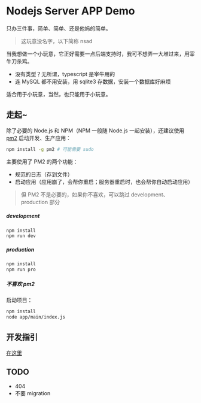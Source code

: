 # Nodejs Server APP Demo
只办三件事，简单、简单、还是他妈的简单。

> 这玩意没名字，以下简称 nsad

当我想做一个小玩意，它正好需要一点后端支持时，我可不想弄一大堆过来，用宰牛刀杀鸡。
+ 没有类型？无所谓，typescript 是宰牛用的
+ 连 MySQL 都不用安装，用 sqlite3 存数据，安装一个数据库好麻烦

适合用于小玩意，当然，也只能用于小玩意。

## 走起~
除了必要的 Node.js 和 NPM（NPM 一般随 Node.js 一起安装），还建议使用 [pm2](https://zhuanlan.zhihu.com/p/628238542) 启动开发、生产应用：
``` bash
npm install -g pm2 # 可能需要 sudo
```

主要使用了 PM2 的两个功能：
+ 规范的日志（存到文件）
+ 启动应用（应用崩了，会帮你重启；服务器重启时，也会帮你自动启动应用）

> 但 PM2 不是必要的，如果你不喜欢，可以跳过 development、production 部分

##### development
``` bash
npm install
npm run dev
```

##### production
``` bash
npm install
npm run pro
```

##### 不喜欢 pm2
启动项目：
``` bash
npm install
node app/main/index.js
```

## 开发指引
[在这里](./introduction.md)

## TODO
+ 404
+ 不要 migration
